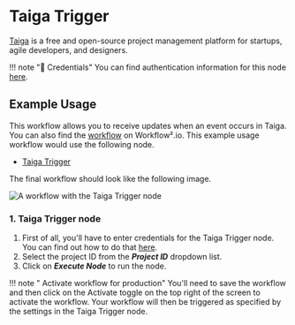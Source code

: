 # Taiga Trigger

[Taiga](https://www.taiga.io/) is a free and open-source project management platform for startups, agile developers, and designers.

!!! note "🔑 Credentials"
    You can find authentication information for this node [here](/workflow/integrations/credentials/taiga/).


## Example Usage

This workflow allows you to receive updates when an event occurs in Taiga. You can also find the [workflow](https://n8n.io/workflows/686) on Workflow².io. This example usage workflow would use the following node.
- [Taiga Trigger]()

The final workflow should look like the following image.

![A workflow with the Taiga Trigger node](/_images/integrations/trigger-nodes/taigatrigger/workflow.png)

### 1. Taiga Trigger node

1. First of all, you'll have to enter credentials for the Taiga Trigger node. You can find out how to do that [here](/workflow/integrations/credentials/taiga/).
2. Select the project ID from the ***Project ID*** dropdown list.
2. Click on ***Execute Node*** to run the node.

!!! note " Activate workflow for production"
    You'll need to save the workflow and then click on the Activate toggle on the top right of the screen to activate the workflow. Your workflow will then be triggered as specified by the settings in the Taiga Trigger node.

